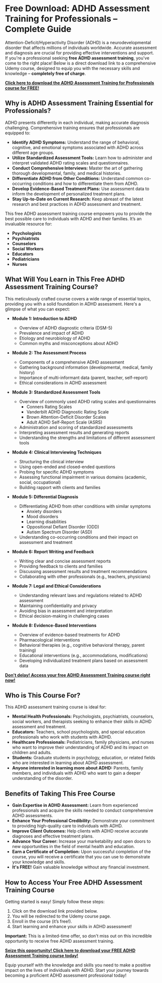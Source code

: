 # Free Download: ADHD Assessment Training for Professionals – Complete Guide

Attention-Deficit/Hyperactivity Disorder (ADHD) is a neurodevelopmental disorder that affects millions of individuals worldwide. Accurate assessment and diagnosis are crucial for providing effective interventions and support. If you're a professional seeking **free ADHD assessment training**, you've come to the right place! Below is a direct download link to a comprehensive Udemy course, designed to equip you with the necessary skills and knowledge – **completely free of charge**.

[**Click here to download the ADHD Assessment Training for Professionals course for FREE!**](https://udemywork.com/adhd-assessment-training-for-professionals)

## Why is ADHD Assessment Training Essential for Professionals?

ADHD presents differently in each individual, making accurate diagnosis challenging. Comprehensive training ensures that professionals are equipped to:

*   **Identify ADHD Symptoms:** Understand the range of behavioral, cognitive, and emotional symptoms associated with ADHD across different age groups.
*   **Utilize Standardized Assessment Tools:** Learn how to administer and interpret validated ADHD rating scales and questionnaires.
*   **Conduct Comprehensive Interviews:** Master the art of gathering thorough developmental, family, and medical histories.
*   **Differentiate ADHD from Other Conditions:** Understand common co-occurring conditions and how to differentiate them from ADHD.
*   **Develop Evidence-Based Treatment Plans:** Use assessment data to inform the development of personalized treatment plans.
*   **Stay Up-to-Date on Current Research:** Keep abreast of the latest research and best practices in ADHD assessment and treatment.

This free ADHD assessment training course empowers you to provide the best possible care to individuals with ADHD and their families. It’s an invaluable resource for:

*   **Psychologists**
*   **Psychiatrists**
*   **Counselors**
*   **Social Workers**
*   **Educators**
*   **Pediatricians**
*   **Nurses**

## What Will You Learn in This Free ADHD Assessment Training Course?

This meticulously crafted course covers a wide range of essential topics, providing you with a solid foundation in ADHD assessment. Here's a glimpse of what you can expect:

*   **Module 1: Introduction to ADHD**
    *   Overview of ADHD diagnostic criteria (DSM-5)
    *   Prevalence and impact of ADHD
    *   Etiology and neurobiology of ADHD
    *   Common myths and misconceptions about ADHD

*   **Module 2: The Assessment Process**
    *   Components of a comprehensive ADHD assessment
    *   Gathering background information (developmental, medical, family history)
    *   Importance of multi-informant data (parent, teacher, self-report)
    *   Ethical considerations in ADHD assessment

*   **Module 3: Standardized Assessment Tools**
    *   Overview of commonly used ADHD rating scales and questionnaires
        *   Conners Rating Scales
        *   Vanderbilt ADHD Diagnostic Rating Scale
        *   Brown Attention-Deficit Disorder Scales
        *   Adult ADHD Self-Report Scale (ASRS)
    *   Administration and scoring of standardized assessments
    *   Interpreting assessment results and generating reports
    *   Understanding the strengths and limitations of different assessment tools

*   **Module 4: Clinical Interviewing Techniques**
    *   Structuring the clinical interview
    *   Using open-ended and closed-ended questions
    *   Probing for specific ADHD symptoms
    *   Assessing functional impairment in various domains (academic, social, occupational)
    *   Building rapport with clients and families

*   **Module 5: Differential Diagnosis**
    *   Differentiating ADHD from other conditions with similar symptoms
        *   Anxiety disorders
        *   Mood disorders
        *   Learning disabilities
        *   Oppositional Defiant Disorder (ODD)
        *   Autism Spectrum Disorder (ASD)
    *   Understanding co-occurring conditions and their impact on assessment and treatment

*   **Module 6: Report Writing and Feedback**
    *   Writing clear and concise assessment reports
    *   Providing feedback to clients and families
    *   Discussing assessment results and treatment recommendations
    *   Collaborating with other professionals (e.g., teachers, physicians)

*   **Module 7: Legal and Ethical Considerations**
    *   Understanding relevant laws and regulations related to ADHD assessment
    *   Maintaining confidentiality and privacy
    *   Avoiding bias in assessment and interpretation
    *   Ethical decision-making in challenging cases

*   **Module 8: Evidence-Based Interventions**
    *   Overview of evidence-based treatments for ADHD
    *   Pharmacological interventions
    *   Behavioral therapies (e.g., cognitive behavioral therapy, parent training)
    *   Educational interventions (e.g., accommodations, modifications)
    *   Developing individualized treatment plans based on assessment data

[**Don't delay! Access your free ADHD Assessment Training course right now!**](https://udemywork.com/adhd-assessment-training-for-professionals)

## Who is This Course For?

This ADHD assessment training course is ideal for:

*   **Mental Health Professionals:** Psychologists, psychiatrists, counselors, social workers, and therapists seeking to enhance their skills in ADHD assessment and treatment.
*   **Educators:** Teachers, school psychologists, and special education professionals who work with students with ADHD.
*   **Healthcare Professionals:** Pediatricians, family physicians, and nurses who want to improve their understanding of ADHD and its impact on children and adults.
*   **Students:** Graduate students in psychology, education, or related fields who are interested in learning about ADHD assessment.
*   **Anyone interested in learning more about ADHD:** Parents, family members, and individuals with ADHD who want to gain a deeper understanding of the disorder.

## Benefits of Taking This Free Course

*   **Gain Expertise in ADHD Assessment:** Learn from experienced professionals and acquire the skills needed to conduct comprehensive ADHD assessments.
*   **Enhance Your Professional Credibility:** Demonstrate your commitment to providing high-quality care to individuals with ADHD.
*   **Improve Client Outcomes:** Help clients with ADHD receive accurate diagnoses and effective treatment plans.
*   **Advance Your Career:** Increase your marketability and open doors to new opportunities in the field of mental health and education.
*   **Earn a Certificate of Completion:** Upon successful completion of the course, you will receive a certificate that you can use to demonstrate your knowledge and skills.
*   **It's FREE!** Gain valuable knowledge without any financial investment.

## How to Access Your Free ADHD Assessment Training Course

Getting started is easy! Simply follow these steps:

1.  Click on the download link provided below.
2.  You will be redirected to the Udemy course page.
3.  Enroll in the course (it’s free!).
4.  Start learning and enhance your skills in ADHD assessment!

**Important:** This is a limited-time offer, so don't miss out on this incredible opportunity to receive free ADHD assessment training.

[**Seize this opportunity! Click here to download your FREE ADHD Assessment Training course today!**](https://udemywork.com/adhd-assessment-training-for-professionals)

Equip yourself with the knowledge and skills you need to make a positive impact on the lives of individuals with ADHD. Start your journey towards becoming a proficient ADHD assessment professional today!
